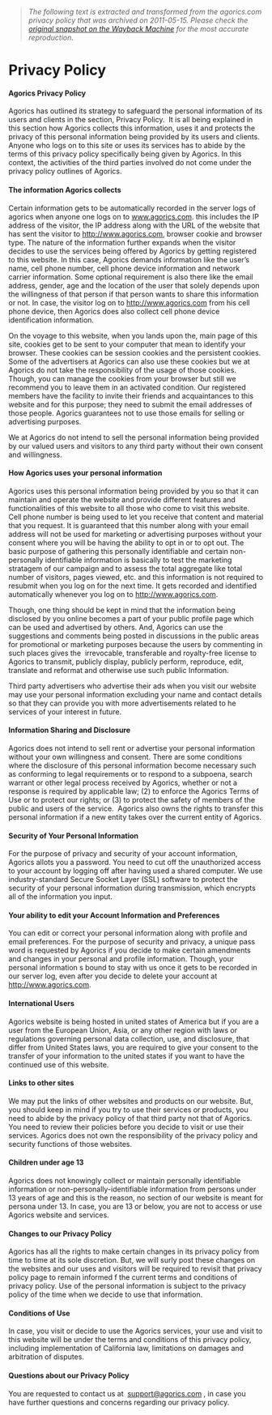 > *The following text is extracted and transformed from the agorics.com privacy policy that was archived on 2011-05-15. Please check the [original snapshot on the Wayback Machine](https://web.archive.org/web/20110515161351id_/http%3A//www.agorics.com/privacy) for the most accurate reproduction.*

# Privacy Policy

#### Agorics Privacy Policy

Agorics has outlined its strategy to safeguard the personal information of its users and clients in the section, Privacy Policy.  It is all being explained in this section how Agorics collects this information, uses it and protects the privacy of this personal information being provided by its users and clients. Anyone who logs on to this site or uses its services has to abide by the terms of this privacy policy specifically being given by Agorics. In this context, the activities of the third parties involved do not come under the privacy policy outlines of Agorics.

#### The information Agorics collects

Certain information gets to be automatically recorded in the server logs of agorics when anyone one logs on to www.agorics.com. this includes the IP address of the visitor, the IP address along with the URL of the website that has sent the visitor to http://www.agorics.com, browser cookie and browser type. The nature of the information further expands when the visitor decides to use the services being offered by Agorics by getting registered to this website. In this case, Agorics demands information like the user’s name, cell phone number, cell phone device information and network carrier information. Some optional requirement is also there like the email address, gender, age and the location of the user that solely depends upon the willingness of that person if that person wants to share this information or not. In case, the visitor log on to http://www.agorics.com from his cell phone device, then Agorics does also collect cell phone device identification information.

On the voyage to this website, when you lands upon the, main page of this site, cookies get to be sent to your computer that mean to identify your browser. These cookies can be session cookies and the persistent cookies. Some of the advertisers at Agorics can also use these cookies but we at Agorics do not take the responsibility of the usage of those cookies. Though, you can manage the cookies from your browser but still we recommend you to leave them in an activated condition. Our registered members have the facility to invite their friends and acquaintances to this website and for this purpose; they need to submit the email addresses of those people. Agorics guarantees not to use those emails for selling or advertising purposes.

We at Agorics do not intend to sell the personal information being provided by our valued users and visitors to any third party without their own consent and willingness.

#### How Agorics uses your personal information

Agorics uses this personal information being provided by you so that it can maintain and operate the website and provide different features and functionalities of this website to all those who come to visit this website. Cell phone number is being used to let you receive that content and material that you request. It is guaranteed that this number along with your email address will not be used for marketing or advertising purposes without your consent where you will be having the ability to opt in or to opt out. The basic purpose of gathering this personally identifiable and certain non-personally identifiable information is basically to test the marketing stratagem of our campaign and to assess the total aggregate like total number of visitors, pages viewed, etc. and this information is not required to resubmit when you log on for the next time. It gets recorded and identified automatically whenever you log on to http://www.agorics.com.

Though, one thing should be kept in mind that the information being disclosed by you online becomes a part of your public profile page which can be used and advertised by others. And, Agorics can use the suggestions and comments being posted in discussions in the public areas for promotional or marketing purposes because the users by commenting in such places gives the  irrevocable, transferable and royalty-free license to Agorics to transmit, publicly display, publicly perform, reproduce, edit, translate and reformat and otherwise use such public Information.

Third party advertisers who advertise their ads when you visit our website may use your personal information excluding your name and contact details so that they can provide you with more advertisements related to he services of your interest in future.

#### Information Sharing and Disclosure

Agorics does not intend to sell rent or advertise your personal information without your own willingness and consent. There are some conditions where the disclosure of this personal information become necessary such as conforming to legal requirements or to respond to a subpoena, search warrant or other legal process received by Agorics, whether or not a response is required by applicable law; (2) to enforce the Agorics Terms of Use or to protect our rights; or (3) to protect the safety of members of the public and users of the service.  Agorics also owns the rights to transfer this personal information if a new entity takes over the current entity of Agorics.

#### Security of Your Personal Information

For the purpose of privacy and security of your account information, Agorics allots you a password. You need to cut off the unauthorized access to your account by logging off after having used a shared computer. We use industry-standard Secure Socket Layer (SSL) software to protect the security of your personal information during transmission, which encrypts all of the information you input.

#### Your ability to edit your Account Information and Preferences

You can edit or correct your personal information along with profile and email preferences. For the purpose of security and privacy, a unique pass word is requested by Agorics if you decide to make certain amendments and changes in your personal and profile information. Though, your personal information s bound to stay with us once it gets to be recorded in our server log, even after you decide to delete your account at http://www.agorics.com.

#### International Users

Agorics website is being hosted in united states of America but if you are a user from the European Union, Asia, or any other region with laws or regulations governing personal data collection, use, and disclosure, that differ from United States laws, you are required to give your consent to the transfer of your information to the united states if you want to have the continued use of this website.

#### Links to other sites

We may put the links of other websites and products on our website. But, you should keep in mind if you try to use their services or products, you need to abide by the privacy policy of that third party not that of Agorics. You need to review their policies before you decide to visit or use their services. Agorics does not own the responsibility of the privacy policy and security functions of those websites.

#### Children under age 13

Agorics does not knowingly collect or maintain personally identifiable information or non-personally-identifiable information from persons under 13 years of age and this is the reason, no section of our website is meant for persona under 13. In case, you are 13 or below, you are not to access or use Agorics website and services.

#### Changes to our Privacy Policy

Agorics has all the rights to make certain changes in its privacy policy from time to time at its sole discretion. But, we will surly post these changes on the websites and our uses and visitors will be required to revisit that privacy policy page to remain informed f the current terms and conditions of privacy policy. Use of the personal information is subject to the privacy policy of the time when we decide to use that information.

#### Conditions of Use

In case, you visit or decide to use the Agorics services, your use and visit to this website will be under the terms and conditions of this privacy policy, including implementation of California law, limitations on damages and arbitration of disputes.

#### Questions about our Privacy Policy

You are requested to contact us at  [support@agorics.com](mailto:support@agorics.com) , in case you have further questions and concerns regarding our privacy policy.
